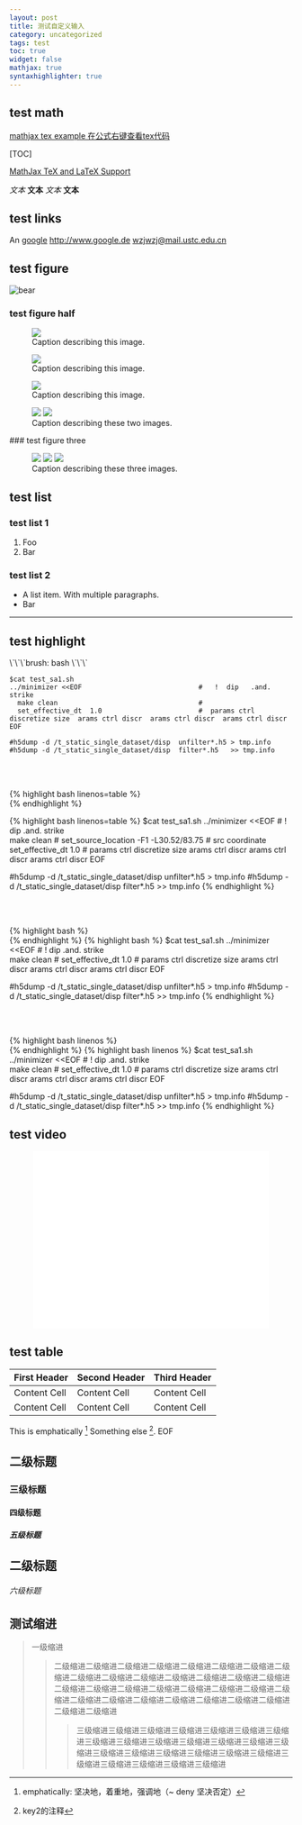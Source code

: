 ```yaml
---
layout: post
title: 测试自定义输入
category: uncategorized
tags: test
toc: true
widget: false
mathjax: true
syntaxhighlighter: true
---
```



## test math

[mathjax tex example 在公式右键查看tex代码](http://www.mathjax.org/demos/tex-samples/)

<script type="math/tex; mode=display">
\left( \sum_{k=1}^n a_k b_k \right)^2  \\ \sqrt{3x-1}+(1+x)^2     
</script>

<!--end_excerpt-->

[TOC]

[MathJax TeX and LaTeX Support](http://docs.mathjax.org/en/latest/tex.html)

<script type="math/tex; mode=display">
     \begin{aligned}
     \nabla \times \vec{\mathbf{B}} -\, \frac1c\, \frac{\partial\vec{\mathbf{E}}}{\partial t} & = \frac{4\pi}{c}\vec{\mathbf{j}}   \\\
      \nabla \cdot \vec{\mathbf{E}} & = 4 \pi \rho   \\\
     \nabla \times \vec{\mathbf{E}}\, +\, \frac1c\, \frac{\partial\vec{\mathbf{B}}}{\partial t} & = \vec{\mathbf{0}}  \\\
     \nabla \cdot \vec{\mathbf{B}} & = 0 \end{aligned}
\space \space \space \space \space \space \sqrt{3x-1}+(1+x)^2
</script>

<script type="math/tex; mode=display">
\left( \sum_{k=1}^n a_k b_k \right)^2  \\ \sqrt{3x-1}+(1+x)^2     
</script>

<script type="math/tex; mode=display">
     \begin{aligned}
     \nabla \times \vec{\mathbf{B}} -\, \frac1c\, \frac{\partial\vec{\mathbf{E}}}{\partial t} & = \frac{4\pi}{c}\vec{\mathbf{j}}   \\\
      \nabla \cdot \vec{\mathbf{E}} & = 4 \pi \rho   \\\
     \nabla \times \vec{\mathbf{E}}\, +\, \frac1c\, \frac{\partial\vec{\mathbf{B}}}{\partial t} & = \vec{\mathbf{0}}  \\\
     \nabla \cdot \vec{\mathbf{B}} & = 0 \end{aligned}
\space \space \space \space \space \space \sqrt{3x-1}+(1+x)^2
</script>



*文本*   **文本**
_文本_   __文本__

## test links

An [google](http://www.google.de)
<http://www.google.de>
<wzjwzj@mail.ustc.edu.cn>

## test figure

![bear](/images/figures/bearlogo.jpg)


### test figure half
<figure class="one">
	<img src="/images/figures/bearlogo.jpg">
	<figcaption>Caption describing this image.</figcaption>
</figure>

<figure class="half">
	<img src="/images/figures/bearlogo.jpg">
	<figcaption>Caption describing this image.</figcaption>
</figure>
<figure class="third">
	<img src="/images/figures/bearlogo.jpg">
	<figcaption>Caption describing this image.</figcaption>
</figure>

<figure class="half">
	<img src="/images/figures/bearlogo.jpg">
	<img src="/images/figures/bearlogo.jpg">
	<figcaption>Caption describing these two images.</figcaption>
</figure>
### test figure three
<figure class="third">
	<a href="/images/figures/bearlogo.jpg"><img src="/images/figures/bearlogo.jpg"></a>
	<a href="/images/figures/bearlogo.jpg"><img src="/images/figures/bearlogo.jpg"></a>
	<a href="/images/figures/bearlogo.jpg"><img src="/images/figures/bearlogo.jpg"></a>
	<figcaption>Caption describing these three images.</figcaption>
</figure>

## test list
### test list 1
1.  Foo
2.  Bar

### test list 2
*   A list item.
    With multiple paragraphs.
*   Bar

-----------
## test highlight

<section>
\`\`\`brush: bash   
\`\`\`

```brush: bash
$cat test_sa1.sh
../minimizer <<EOF                             #   !  dip   .and.  strike  
  make clean                                   #
  set_effective_dt  1.0                        #  params ctrl discretize size  arams ctrl discr  arams ctrl discr  arams ctrl discr
EOF
  
#h5dump -d /t_static_single_dataset/disp  unfilter*.h5 > tmp.info
#h5dump -d /t_static_single_dataset/disp  filter*.h5   >> tmp.info
```
</section>

<br/><br/><section>
&#123;% highlight bash linenos=table %&#125;   
&#123;% endhighlight %&#125;

{% highlight bash linenos=table %}
$cat test_sa1.sh
../minimizer <<EOF                             #   !  dip   .and.  strike  
  make clean                                   #
  set_source_location -F1 -L30.52/83.75        #  src coordinate
  set_effective_dt  1.0                        #  params ctrl discretize size  arams ctrl discr  arams ctrl discr  arams ctrl discr
EOF
  
#h5dump -d /t_static_single_dataset/disp  unfilter*.h5 > tmp.info
#h5dump -d /t_static_single_dataset/disp  filter*.h5   >> tmp.info
{% endhighlight %}
</section>

<br/><br/><section>
&#123;% highlight bash %&#125;   
&#123;% endhighlight %&#125;
{% highlight bash   %}
$cat test_sa1.sh
../minimizer <<EOF                             #   !  dip   .and.  strike  
  make clean                                   #
  set_effective_dt  1.0                        #  params ctrl discretize size  arams ctrl discr  arams ctrl discr  arams ctrl discr
EOF
  
#h5dump -d /t_static_single_dataset/disp  unfilter*.h5 > tmp.info
#h5dump -d /t_static_single_dataset/disp  filter*.h5   >> tmp.info
{% endhighlight %}

<br/><br/><section>
&#123;% highlight bash linenos %&#125;   
&#123;% endhighlight %&#125;
{% highlight bash  linenos %}
$cat test_sa1.sh
../minimizer <<EOF                             #   !  dip   .and.  strike  
  make clean                                   #
  set_effective_dt  1.0                        #  params ctrl discretize size  arams ctrl discr  arams ctrl discr  arams ctrl discr
EOF
  
#h5dump -d /t_static_single_dataset/disp  unfilter*.h5 > tmp.info
#h5dump -d /t_static_single_dataset/disp  filter*.h5   >> tmp.info
{% endhighlight %}
</section>


## test video
<div style="text-align:center">
<iframe width="420" height="315" src="//www.youtube.com/embed/y0ZjGvez83g" frameborder="0" allowfullscreen></iframe>
</div>

## test table

First Header | Second Header | Third Header
------------ | ------------- | ------------
Content Cell | Content Cell  | Content Cell
Content Cell | Content Cell  | Content Cell

This is emphatically [^1]
Something else [^key2].
EOF

## 二级标题
### 三级标题
#### 四级标题
##### 五级标题

## 二级标题
###### 六级标题
## 测试缩进
>一级缩进
>>二级缩进二级缩进二级缩进二级缩进二级缩进二级缩进二级缩进二级缩进二级缩进二级缩进二级缩进二级缩进二级缩进二级缩进二级缩进二级缩进二级缩进二级缩进二级缩进二级缩进二级缩进二级缩进二级缩进二级缩进二级缩进二级缩进二级缩进二级缩进二级缩进二级缩进二级缩进二级缩进
>>>三级缩进三级缩进三级缩进三级缩进三级缩进三级缩进三级缩进三级缩进三级缩进三级缩进三级缩进三级缩进三级缩进三级缩进三级缩进三级缩进三级缩进三级缩进三级缩进三级缩进三级缩进三级缩进三级缩进三级缩进三级缩进

[^1]: emphatically: 坚决地，着重地，强调地（~ deny 坚决否定）
[^key2]: key2的注释
